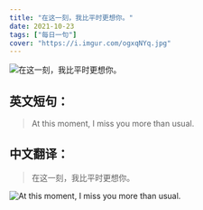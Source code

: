 ```yaml
---
title: "在这一刻，我比平时更想你。"
date: 2021-10-23
tags: ["每日一句"]
cover: "https://i.imgur.com/ogxqNYq.jpg"
---
```


![在这一刻，我比平时更想你。](https://i.imgur.com/aTen5mx.jpg)

## 英文短句：
> At this moment, I miss you more than usual.

<!--more-->

## 中文翻译：
> 在这一刻，我比平时更想你。

![At this moment, I miss you more than usual.](https://i.imgur.com/plII3AD.jpg)

